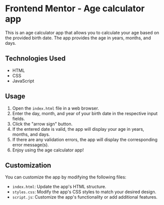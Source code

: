 # Frontend Mentor - Age calculator app

This is an age calculator app that allows you to calculate your age based on the provided birth date. The app provides the age in years, months, and days. 

## Technologies Used

- HTML
- CSS
- JavaScript

## Usage

1. Open the `index.html` file in a web browser.
2. Enter the day, month, and year of your birth date in the respective input fields.
3. Click the "arrow sign" button.
4. If the entered date is valid, the app will display your age in years, months, and days.
5. If there are any validation errors, the app will display the corresponding error message(s).
6. Enjoy using the age calculator app!

## Customization

You can customize the app by modifying the following files:

- `index.html`: Update the app's HTML structure.
- `styles.css`: Modify the app's CSS styles to match your desired design.
- `script.js`: Customize the app's functionality or add additional features.
